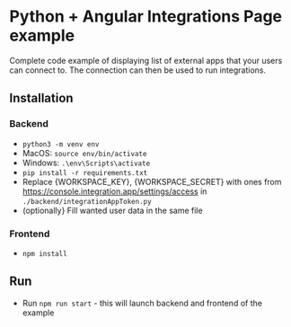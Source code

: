 # Python + Angular Integrations Page example

Complete code example of displaying list of external apps that your users can connect to. The connection can then be used to run integrations.

## Installation

### Backend
- `python3 -m venv env`
- MacOS: `source env/bin/activate`
- Windows: `.\env\Scripts\activate`
- `pip install -r requirements.txt`
- Replace {WORKSPACE_KEY}, {WORKSPACE_SECRET} with ones from https://console.integration.app/settings/access in `./backend/integrationAppToken.py`
- (optionally} Fill wanted user data in the same file

### Frontend
- `npm install`

## Run
- Run `npm run start` - this will launch backend and frontend of the example
